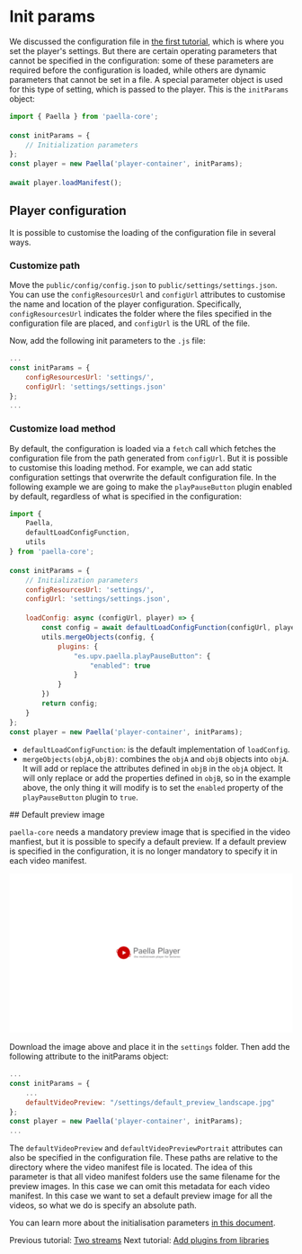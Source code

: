 # Init params

We discussed the configuration file in [the first tutorial](quick_start.md), which is where you set the player's settings. But there are certain operating parameters that cannot be specified in the configuration: some of these parameters are required before the configuration is loaded, while others are dynamic parameters that cannot be set in a file. A special parameter object is used for this type of setting, which is passed to the player. This is the `initParams` object:

```js
import { Paella } from 'paella-core';

const initParams = {
    // Initialization parameters
};
const player = new Paella('player-container', initParams);

await player.loadManifest();
```

## Player configuration

It is possible to customise the loading of the configuration file in several ways.

### Customize path

Move the `public/config/config.json` to `public/settings/settings.json`. You can use the `configResourcesUrl` and `configUrl` attributes to customise the name and location of the player configuration. Specifically, `configResourcesUrl` indicates the folder where the files specified in the configuration file are placed, and `configUrl` is the URL of the file.

Now, add the following init parameters to the `.js` file:

```js
...
const initParams = {
    configResourcesUrl: 'settings/',
    configUrl: 'settings/settings.json'
};
...
```

### Customize load method

By default, the configuration is loaded via a `fetch` call which fetches the configuration file from the path generated from `configUrl`. But it is possible to customise this loading method. For example, we can add static configuration settings that overwrite the default configuration file. In the following example we are going to make the `playPauseButton` plugin enabled by default, regardless of what is specified in the configuration:

```js
import { 
    Paella, 
    defaultLoadConfigFunction,
    utils
} from 'paella-core';

const initParams = {
    // Initialization parameters
    configResourcesUrl: 'settings/',
    configUrl: 'settings/settings.json',

    loadConfig: async (configUrl, player) => {
        const config = await defaultLoadConfigFunction(configUrl, player);
        utils.mergeObjects(config, {
            plugins: {
                "es.upv.paella.playPauseButton": {
                    "enabled": true
                }
            }
        })
        return config;
    }
};
const player = new Paella('player-container', initParams);
```

- `defaultLoadConfigFunction`: is the default implementation of `loadConfig`.
- `mergeObjects(objA,objB)`: combines the `objA` and `objB` objects into `objA`. It will add or replace the attributes defined in `objB` in the `objA` object. It will only replace or add the properties defined in `objB`, so in the example above, the only thing it will modify is to set the `enabled` property of the `playPauseButton` plugin to `true`.

## Default preview image

`paella-core` needs a mandatory preview image that is specified in the video manfiest, but it is possible to specify a default preview. If a default preview is specified in the configuration, it is no longer mandatory to specify it in each video manifest.

![default_preview_landscape.jpg](default_preview_landscape.jpg)

Download the image above and place it in the `settings` folder. Then add the following attribute to the initParams object:

```js
...
const initParams = {
    ...
    defaultVideoPreview: "/settings/default_preview_landscape.jpg"
};
const player = new Paella('player-container', initParams);
...
```

The `defaultVideoPreview` and `defaultVideoPreviewPortrait` attributes can also be specified in the configuration file. These paths are relative to the directory where the video manifest file is located. The idea of this parameter is that all video manifest folders use the same filename for the preview images. In this case we can omit this metadata for each video manifest. In this case we want to set a default preview image for all the videos, so what we do is specify an absolute path.

You can learn more about the initialisation parameters [in this document](../initialization.md).

Previous tutorial: [Two streams](two_streams.md)
Next tutorial: [Add plugins from libraries](add_plugins.md)


